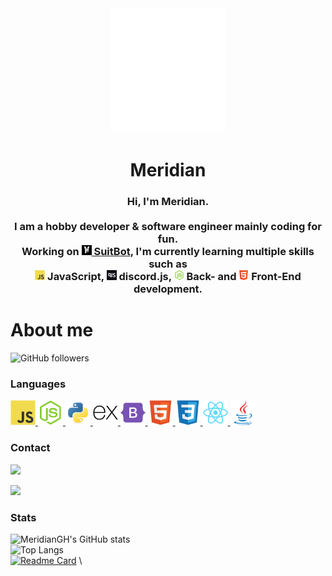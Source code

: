 <div align="center">
  <img src="images/logo.png" alt="Logo" height="200">
</div>
<h1 align="center">Meridian</h1>
<h3 align="center">
  Hi, I'm Meridian.<br><br>
  I am a hobby developer & software engineer mainly coding for fun.<br>
  Working on <a href="https://github.com/MeridianGH/suitbot"><img src="images/suitbot.png" height="16"> SuitBot</a>, I'm currently learning multiple skills such as<br>
  <img src="https://raw.githubusercontent.com/devicons/devicon/master/icons/javascript/javascript-original.svg" height="16"> JavaScript, <img src="https://raw.githubusercontent.com/devicons/devicon/master/icons/discordjs/discordjs-original.svg" height="16"> discord.js, <img src="https://raw.githubusercontent.com/devicons/devicon/master/icons/nodejs/nodejs-original.svg" height="16"> Back- and <img src="https://raw.githubusercontent.com/devicons/devicon/master/icons/html5/html5-original.svg" height="16"> Front-End development.<br>
</h3>

# About me

![GitHub followers](https://img.shields.io/github/followers/MeridianGH?color=ffffff&labelColor=212121&logo=GitHub&logoColor=ffffff&style=for-the-badge)

### Languages
<a href="https://developer.mozilla.org/en-US/docs/Web/JavaScript" target="_blank" rel="noreferrer"> <img src="https://raw.githubusercontent.com/devicons/devicon/master/icons/javascript/javascript-original.svg" alt="javascript" width="40" height="40"/> </a>
<a href="https://nodejs.org" target="_blank" rel="noreferrer"> <img src="https://raw.githubusercontent.com/devicons/devicon/master/icons/nodejs/nodejs-original.svg" alt="nodejs" width="40" height="40"/> </a>
<a href="https://www.python.org" target="_blank" rel="noreferrer"> <img src="https://raw.githubusercontent.com/devicons/devicon/master/icons/python/python-original.svg" alt="python" width="40" height="40"/> </a>
<a href="https://expressjs.com" target="_blank" rel="noreferrer"> <img src="https://raw.githubusercontent.com/devicons/devicon/master/icons/express/express-original.svg" alt="express" width="40" height="40"/> </a>
<a href="https://getbootstrap.com" target="_blank" rel="noreferrer"> <img src="https://raw.githubusercontent.com/devicons/devicon/master/icons/bootstrap/bootstrap-plain.svg" alt="bootstrap" width="40" height="40"/> </a>
<a href="https://www.w3.org/html/" target="_blank" rel="noreferrer"> <img src="https://raw.githubusercontent.com/devicons/devicon/master/icons/html5/html5-original.svg" alt="html5" width="40" height="40"/> </a>
<a href="https://www.w3schools.com/css/" target="_blank" rel="noreferrer"> <img src="https://raw.githubusercontent.com/devicons/devicon/master/icons/css3/css3-original.svg" alt="css3" width="40" height="40"/> </a>
<a href="https://reactjs.org/" target="_blank" rel="noreferrer"> <img src="https://raw.githubusercontent.com/devicons/devicon/master/icons/react/react-original.svg" alt="react" width="40" height="40"/> </a>
<a href="https://www.java.com/" target="_blank" rel="noreferrer"> <img src="https://raw.githubusercontent.com/devicons/devicon/master/icons/java/java-original.svg" alt="java" width="40" height="40"/> </a>

### Contact

<img src="https://discord.c99.nl/widget/theme-1/360817252158930954.png">

<a href="mailto:meridianpy@gmail.com"><img src="https://img.shields.io/static/v1?style=for-the-badge&logo=gmail&label=&labelColor=212121&message=Mail&color=212121"></a>

### Stats
![MeridianGH's GitHub stats](https://github-readme-stats.vercel.app/api?username=MeridianGH&hide=contribs&theme=github_dark) \
![Top Langs](https://github-readme-stats.vercel.app/api/top-langs/?username=MeridianGH&theme=github_dark) \
[![Readme Card](https://github-readme-stats.vercel.app/api/pin/?username=MeridianGH&repo=suitbot&theme=github_dark)](https://github.com/MeridianGH/suitbot) \